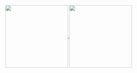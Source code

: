 <a href="https://github.com/anuraghazra/github-readme-stats">
  <img height=200 align="center" src="https://github-readme-stats-rho-seven-74.vercel.app/api?username=ctf05&show_icons=true&theme=gruvbox&count_private=true&include_all_commits=true&show=reviews,discussions_started,discussions_answered,prs_merged,prs_merged_percentage" />
</a>
<a href="https://github.com/anuraghazra/github-readme-stats">
  <img height=200 align="center" src="https://github-readme-stats-rho-seven-74.vercel.app/api/top-langs/?username=ctf05&layout=compact&theme=gruvbox&count_private=true&langs_count=8&card_width=320" />
</a>
